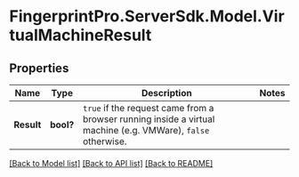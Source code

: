 # FingerprintPro.ServerSdk.Model.VirtualMachineResult
## Properties

Name | Type | Description | Notes
------------ | ------------- | ------------- | -------------
**Result** | **bool?** | `true` if the request came from a browser running inside a virtual machine (e.g. VMWare), `false` otherwise.  | 

[[Back to Model list]](../README.md#documentation-for-models) [[Back to API list]](../README.md#documentation-for-api-endpoints) [[Back to README]](../README.md)


